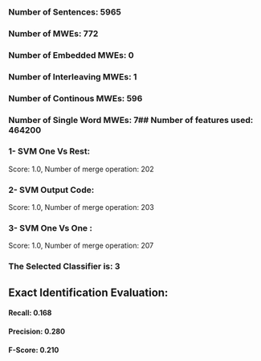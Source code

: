 ### Number of Sentences: 5965
### Number of MWEs: 772

### Number of Embedded MWEs: 0

### Number of Interleaving MWEs: 1

### Number of Continous MWEs: 596

### Number of Single Word MWEs: 7## Number of features used: 464200

### 1- SVM One Vs Rest: 
Score: 1.0, Number of merge operation: 202
### 2- SVM Output Code: 
Score: 1.0, Number of merge operation: 203
### 3- SVM One Vs One : 
Score: 1.0, Number of merge operation: 207
### The Selected Classifier is: 3
## Exact Identification Evaluation: 
#### Recall: 0.168
#### Precision: 0.280
#### F-Score: 0.210
